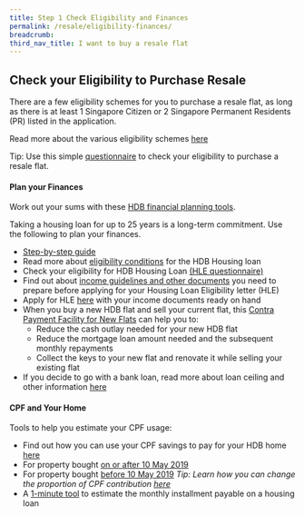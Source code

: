 ```yaml
---
title: Step 1 Check Eligibility and Finances
permalink: /resale/eligibility-finances/
breadcrumb: 
third_nav_title: I want to buy a resale flat
---
```


## Check your Eligibility to Purchase Resale

There are a few eligibility schemes for you to purchase a resale flat, as long as there is at least 1 Singapore Citizen or 2 Singapore Permanent Residents (PR) listed in the application. 

Read more about the various eligibility schemes [here](https://www.hdb.gov.sg/cs/infoweb/residential/buying-a-flat/resale/eligibility-)

Tip: Use this simple [questionnaire](https://services2.hdb.gov.sg/webapp/BP13EligCheck/BP13SHome?strSystem=CHECK) to check your eligibility to purchase a resale flat.


#### Plan your Finances

Work out your sums with these [HDB financial planning tools](https://www.hdb.gov.sg/cs/infoweb/residential/financing-a-flat-purchase/step-by-step-guide-to-financial-planning).

Taking a housing loan for up to 25 years is a long-term commitment. Use the following to plan your finances.

- [Step-by-step guide](https://hdb.gov.sg/cs/infoweb/residential/financing-a-flat-purchase/step-by-step-guide-to-financial-planning)
- Read more about [eligibility conditions](https://hdb.gov.sg/cs/infoweb/residential/financing-a-flat-purchase/housing-loan-from-hdb/eligibility-conditions) for the HDB Housing loan
- Check your eligibility for HDB Housing Loan [(HLE questionnaire)](https://services2.hdb.gov.sg/webapp/BP13EligCheck/BP13SHome?strSystem=CHECK)
- Find out about [income guidelines and other documents](https://hdb.gov.sg/cs/infoweb/residential/financing-a-flat-purchase/housing-loan-from-hdb/income-guidelines-and-other-documents) you need to prepare before applying for your Housing Loan Eligibility letter (HLE)
- Apply for HLE [here](https://services2.hdb.gov.sg/webapp/BP27AWHLEApplication/BP27SHome) with your income documents ready on hand
- When you buy a new HDB flat and sell your current flat, this [Contra Payment Facility for New Flats](https://hdb.gov.sg/cs/infoweb/residential/financing-a-flat-purchase/housing-loan-from-hdb/contra-payment-facility-for-new-flats) can help you to:
    - Reduce the cash outlay needed for your new HDB flat
    - Reduce the mortgage loan amount needed and the subsequent monthly repayments
    - Collect the keys to your new flat and renovate it while selling your existing flat
- If you decide to go with a bank loan, read more about loan ceiling and other information [here](https://hdb.gov.sg/cs/infoweb/residential/financing-a-flat-purchase/housing-loan-from-banks)

#### CPF and Your Home

Tools to help you estimate your CPF usage:

- Find out how you can use your CPF savings to pay for your HDB home [here](https://www.cpf.gov.sg/Members/Schemes/schemes/housing/public-housing-scheme)
- For property bought [on or after 10 May 2019](https://www.cpf.gov.sg/eSvc/Web/Schemes/CpfHousingUsage/Input1)
- For property bought [before 10 May 2019](https://www.cpf.gov.sg/eSvc/Web/Schemes/CpfHousingWithdrawalLimits/CpfHousingWithdrawalLimits)
<em>Tip: Learn how you can change the proportion of CPF contribution [here](https://www.cpf.gov.sg/members/FAQ/schemes/housing/housing-scheme/FAQDetails?category=housing&group=Housing+Scheme&ajfaqid=2185620&folderid=11415)</em>
- A [1-minute tool](https://www.cpf.gov.sg/eSvc/Web/Schemes/MonthlyInstallment/MonthlyInstallmentCalculate) to estimate the monthly installment payable on a housing loan

